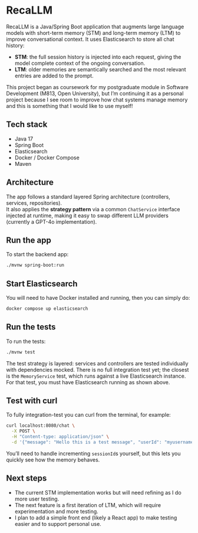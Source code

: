 # RecaLLM

RecaLLM is a Java/Spring Boot application that augments large language models with short-term memory (STM) and long-term memory (LTM) to improve conversational context. It uses Elasticsearch to store all chat history:  

- **STM**: the full session history is injected into each request, giving the model complete context of the ongoing conversation.  
- **LTM**: older memories are semantically searched and the most relevant entries are added to the prompt.  

This project began as coursework for my postgraduate module in Software Development (M813, Open University), but I’m continuing it as a personal project because I see room to improve how chat systems manage memory and this is something that I would like to use myself!

## Tech stack

- Java 17  
- Spring Boot  
- Elasticsearch  
- Docker / Docker Compose  
- Maven

## Architecture

The app follows a standard layered Spring architecture (controllers, services, repositories).  
It also applies the **strategy pattern** via a common `ChatService` interface injected at runtime, making it easy to swap different LLM providers (currently a GPT-4o implementation).

## Run the app

To start the backend app:

```bash
./mvnw spring-boot:run
```

## Start Elasticsearch

You will need to have Docker installed and running, then you can simply do:

```bash
docker compose up elasticsearch
```

## Run the tests

To run the tests:

```bash
./mvnw test
```

The test strategy is layered: services and controllers are tested individually with dependencies mocked. There is no full integration test yet; the closest is the `MemoryService` test, which runs against a live Elasticsearch instance. For that test, you must have Elasticsearch running as shown above.

## Test with curl

To fully integration-test you can curl from the terminal, for example:

```bash
curl localhost:8080/chat \
  -X POST \
  -H "Content-type: application/json" \
  -d '{"message": "Hello this is a test message", "userId": "myusername", "sessionId": "session-01"}'
```

You’ll need to handle incrementing `sessionId`s yourself, but this lets you quickly see how the memory behaves.

## Next steps

- The current STM implementation works but will need refining as I do more user testing.
- The next feature is a first iteration of LTM, which will require experimentation and more testing.
- I plan to add a simple front end (likely a React app) to make testing easier and to support personal use.

